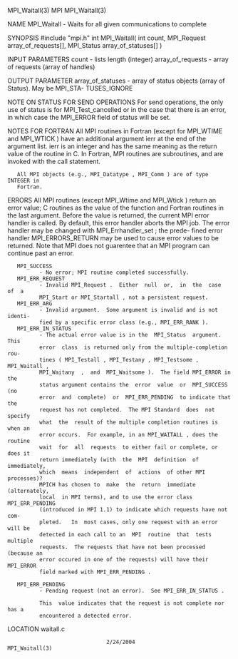 MPI_Waitall(3)                        MPI                       MPI_Waitall(3)



NAME
       MPI_Waitall -  Waits for all given communications to complete

SYNOPSIS
       #include "mpi.h"
       int MPI_Waitall(
               int count,
               MPI_Request array_of_requests[],
               MPI_Status array_of_statuses[] )

INPUT PARAMETERS
       count  - lists length (integer)
       array_of_requests
              - array of requests (array of handles)


OUTPUT PARAMETER
       array_of_statuses
              -  array  of  status objects (array of Status).  May be MPI_STA-
              TUSES_IGNORE



NOTE ON STATUS FOR SEND OPERATIONS
       For send operations, the only use of status is  for  MPI_Test_cancelled
       or  in  the  case  that  there is an error, in which case the MPI_ERROR
       field of status will be set.


NOTES FOR FORTRAN
       All MPI routines in Fortran (except for MPI_WTIME and MPI_WTICK )  have
       an  additional  argument ierr at the end of the argument list.  ierr is
       an integer and has the same meaning as the return value of the  routine
       in  C.   In Fortran, MPI routines are subroutines, and are invoked with
       the call statement.

       All MPI objects (e.g., MPI_Datatype , MPI_Comm ) are of type INTEGER in
       Fortran.


ERRORS
       All  MPI  routines  (except  MPI_Wtime  and MPI_Wtick ) return an error
       value; C routines as the value of the function and Fortran routines  in
       the last argument.  Before the value is returned, the current MPI error
       handler is called.  By default, this error handler aborts the MPI  job.
       The  error  handler may be changed with MPI_Errhandler_set ; the prede-
       fined error handler MPI_ERRORS_RETURN may be used to cause error values
       to  be  returned.  Note that MPI does not guarentee that an MPI program
       can continue past an error.

       MPI_SUCCESS
              - No error; MPI routine completed successfully.
       MPI_ERR_REQUEST
              - Invalid MPI_Request .  Either  null  or,  in  the  case  of  a
              MPI_Start or MPI_Startall , not a persistent request.
       MPI_ERR_ARG
              - Invalid argument.  Some argument is invalid and is not identi-
              fied by a specific error class (e.g., MPI_ERR_RANK ).
       MPI_ERR_IN_STATUS
              - The actual error value is in the  MPI_Status  argument.   This
              error  class  is returned only from the multiple-completion rou-
              tines ( MPI_Testall , MPI_Testany , MPI_Testsome , MPI_Waitall ,
              MPI_Waitany  ,  and  MPI_Waitsome ).  The field MPI_ERROR in the
              status argument contains the  error  value  or  MPI_SUCCESS  (no
              error  and  complete)  or  MPI_ERR_PENDING  to indicate that the
              request has not completed.  The MPI Standard  does  not  specify
              what  the  result of the multiple completion routines is when an
              error occurs.  For example, in an MPI_WAITALL , does the routine
              wait  for  all  requests  to either fail or complete, or does it
              return immediately (with  the  MPI  definition  of  immediately,
              which  means  independent  of  actions  of other MPI processes)?
              MPICH has chosen to  make  the  return  immediate  (alternately,
              local  in MPI terms), and to use the error class MPI_ERR_PENDING
              (introduced in MPI 1.1) to indicate which requests have not com-
              pleted.   In  most cases, only one request with an error will be
              detected in each call to an  MPI  routine  that  tests  multiple
              requests.  The requests that have not been processed (because an
              error occured in one of the requests) will have their  MPI_ERROR
              field marked with MPI_ERR_PENDING .

       MPI_ERR_PENDING
              - Pending request (not an error).  See MPI_ERR_IN_STATUS .

              This  value indicates that the request is not complete nor has a
              encountered a detected error.

LOCATION
       waitall.c



                                   2/24/2004                    MPI_Waitall(3)

